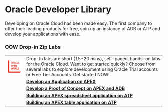 # Oracle Developer Library

Developing on Oracle Cloud has been made easy.  The first company to offer their leading products for free, spin up an instance of ADB or ATP and develop your applications with ease.


### OOW Drop-in Zip Labs ###

|  | |
| ------------- | ------------- |
| <img src="../common-template/img/oow.png" width=200>   | Drop-In labs are short (15-20 mins), self-paced, hands-on labs for the Oracle Cloud. Want to get started quickly?  Choose from several labs to explore development using Oracle Trial accounts or Free Tier Accounts.  Get started NOW! |
| |**[Develop an Application on APEX](ziplabs/apex-app-dev)**  |
| |**[Develop a Proof of Concept on APEX and ADB](ziplabs/apex-poc-adb)**  |
| |**[Building an **APEX spreadsheet application** on ATP](/data-management-library/autonomous-database/ziplabs/2019/atp-apex-spreadsheet-app)**  || |**[Building an APEX spreadsheet application on ATP](/data-management-library/autonomous-database/ziplabs/2019/atp-apex-spreadsheet-app)**  |
| |**[Building an APEX table application on ATP](2019/atp-apex-table-app)**  |














